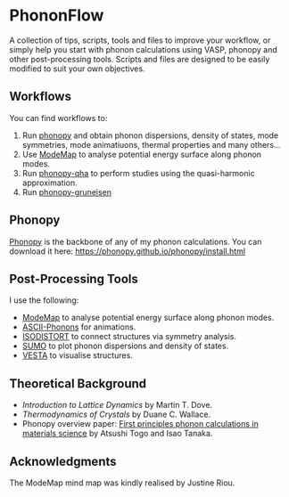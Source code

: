 # PhononFlow
A collection of tips, scripts, tools and files to improve your workflow, or simply help you start with phonon calculations using VASP, phonopy and other post-processing tools.
Scripts and files are designed to be easily modified to suit your own objectives.

## Workflows
You can find workflows to:
1. Run [phonopy](phonopy) and obtain phonon dispersions, density of states, mode symmetries, mode animatiuons, thermal properties and many others...
2. Use [ModeMap](ModeMap) to analyse potential energy surface along phonon modes.
3. Run [phonopy-qha](phonopy-qha) to perform studies using the quasi-harmonic approximation.
4. Run [phonopy-gruneisen](phonopy-gruneisen)

## Phonopy 
[Phonopy](https://phonopy.github.io/phonopy/) is the backbone of any of my phonon calculations. You can download it here: https://phonopy.github.io/phonopy/install.html

## Post-Processing Tools
I use the following:
- [ModeMap](https://github.com/JMSkelton/ModeMap) to analyse potential energy surface along phonon modes.
- [ASCII-Phonons](https://github.com/ajjackson/ascii-phonons) for animations.
- [ISODISTORT](https://stokes.byu.edu/iso/isodistort.php) to connect structures via symmetry analysis.
- [SUMO](https://github.com/ajjackson/sumo) to plot phonon dispersions and density of states.
- [VESTA](http://jp-minerals.org/vesta/en/) to visualise structures.

## Theoretical Background
- _Introduction to Lattice Dynamics_ by Martin T. Dove.
- _Thermodynamics of Crystals_ by Duane C. Wallace.
- Phonopy overview paper: [First principles phonon calculations in materials science](https://www.sciencedirect.com/science/article/pii/S1359646215003127) by Atsushi Togo and Isao Tanaka.

## Acknowledgments
The ModeMap mind map was kindly realised by Justine Riou. 
